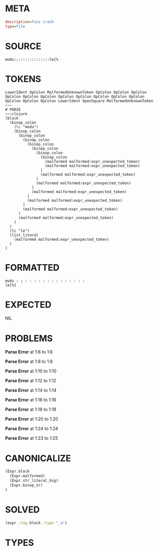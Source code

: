 # META
~~~ini
description=fuzz crash
type=file
~~~
# SOURCE
~~~roc
modu:;::::::::::::::le[%
~~~
# TOKENS
~~~text
LowerIdent OpColon MalformedUnknownToken OpColon OpColon OpColon OpColon OpColon OpColon OpColon OpColon OpColon OpColon OpColon OpColon OpColon OpColon LowerIdent OpenSquare MalformedUnknownToken ~~~
# PARSE
~~~clojure
(block
  (binop_colon
    (lc "modu")
    (binop_colon
      (binop_colon
        (binop_colon
          (binop_colon
            (binop_colon
              (binop_colon
                (binop_colon
                  (malformed malformed:expr_unexpected_token)
                  (malformed malformed:expr_unexpected_token)
                )
                (malformed malformed:expr_unexpected_token)
              )
              (malformed malformed:expr_unexpected_token)
            )
            (malformed malformed:expr_unexpected_token)
          )
          (malformed malformed:expr_unexpected_token)
        )
        (malformed malformed:expr_unexpected_token)
      )
      (malformed malformed:expr_unexpected_token)
    )
  )
  (lc "le")
  (list_literal
    (malformed malformed:expr_unexpected_token)
  )
)
~~~
# FORMATTED
~~~roc
modu : ; : : : : : : : : : : : : : :
le[%]
~~~
# EXPECTED
NIL
# PROBLEMS
**Parse Error**
at 1:6 to 1:6

**Parse Error**
at 1:8 to 1:8

**Parse Error**
at 1:10 to 1:10

**Parse Error**
at 1:12 to 1:12

**Parse Error**
at 1:14 to 1:14

**Parse Error**
at 1:16 to 1:16

**Parse Error**
at 1:18 to 1:18

**Parse Error**
at 1:20 to 1:20

**Parse Error**
at 1:24 to 1:24

**Parse Error**
at 1:23 to 1:25

# CANONICALIZE
~~~clojure
(Expr.block
  (Expr.malformed)
  (Expr.str_literal_big)
  (Expr.binop_or)
)
~~~
# SOLVED
~~~clojure
(expr :tag block :type "_a")
~~~
# TYPES
~~~roc
~~~
